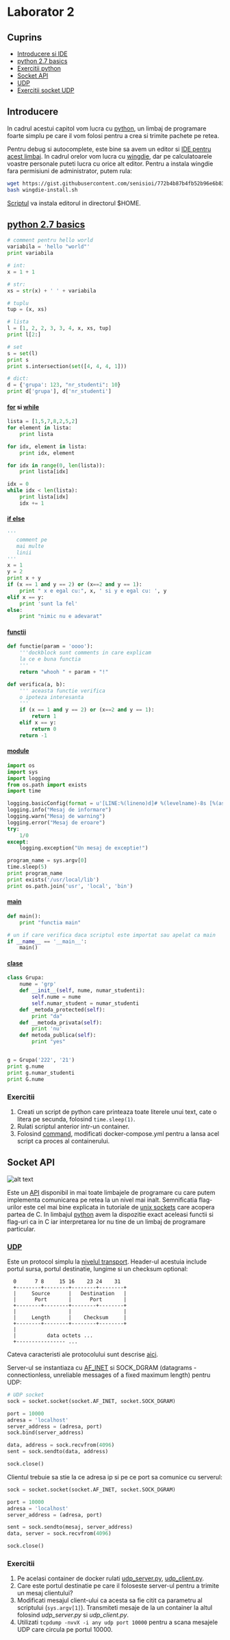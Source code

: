 # Laborator 2

## Cuprins
- [Introducere si IDE](https://github.com/senisioi/computer-networks/blob/master/laborator2/README.md#intro)
- [python 2.7 basics](https://github.com/senisioi/computer-networks/blob/master/laborator2/README.md#basics)
- [Exercitii python](https://github.com/senisioi/computer-networks/blob/master/laborator2/README.md#exercitii_python)
- [Socket API](https://github.com/senisioi/computer-networks/blob/master/laborator2/README.md#socket)
- [UDP](https://github.com/senisioi/computer-networks/blob/master/laborator2/README.md#udp)
- [Exercitii socket UDP](https://github.com/senisioi/computer-networks/blob/master/laborator2/README.md#exercitii_udp)

<a name="intro"></a> 
## Introducere
In cadrul acestui capitol vom lucra cu [python](http://www.bestprogramminglanguagefor.me/why-learn-python), un limbaj de programare foarte simplu pe care il vom folosi pentru a crea si trimite pachete pe retea.

Pentru debug si autocomplete, este bine sa avem un editor si [IDE pentru acest limbaj](https://wiki.python.org/moin/IntegratedDevelopmentEnvironments). In cadrul orelor vom lucra cu [wingdie](http://wingware.com/downloads/wing-personal), dar pe calculatoarele voastre personale puteti lucra cu orice alt editor. 
Pentru a instala wingdie fara permisiuni de administrator, putem rula:
```bash
wget https://gist.githubusercontent.com/senisioi/772b4b87b4fb52b96e6b83a22a4299b5/raw/d131f650bdf75701915809a52672e4e13b0bb926/wingdie-install.sh
bash wingdie-install.sh
```
[Scriptul](https://gist.github.com/senisioi/772b4b87b4fb52b96e6b83a22a4299b5) va instala editorul in directorul $HOME.


<a name="basics"></a> 
## [python 2.7 basics](https://www.tutorialspoint.com/python/python_variable_types.htm)
```python
# comment pentru hello world
variabila = 'hello "world"'
print variabila

# int:
x = 1 + 1

# str:
xs = str(x) + ' ' + variabila

# tuplu
tup = (x, xs)

# lista
l = [1, 2, 2, 3, 3, 4, x, xs, tup]
print l[2:]

# set
s = set(l)
print s
print s.intersection(set([4, 4, 4, 1]))

# dict:
d = {'grupa': 123, "nr_studenti": 10}
print d['grupa'], d['nr_studenti']
```

#### [for](https://www.tutorialspoint.com/python/python_for_loop.htm) si [while](https://www.tutorialspoint.com/python/python_while_loop.htm)
```python
lista = [1,5,7,8,2,5,2]
for element in lista:
    print lista

for idx, element in lista:
    print idx, element

for idx in range(0, len(lista)):
    print lista[idx]

idx = 0
while idx < len(lista):
    print lista[idx]
    idx += 1 
```

#### [if else](https://www.tutorialspoint.com/python/python_if_else.htm)
```python
'''
   comment pe
   mai multe
   linii
'''
x = 1
y = 2
print x + y
if (x == 1 and y == 2) or (x==2 and y == 1):
    print " x e egal cu:", x, ' si y e egal cu: ', y
elif x == y:
    print 'sunt la fel'
else:
    print "nimic nu e adevarat"
```

#### [functii](https://www.tutorialspoint.com/python/python_functions.htm)
```python
def functie(param = 'oooo'):
    '''dockblock sunt comments in care explicam
    la ce e buna functia
    '''
    return "whooh " + param + "!"

def verifica(a, b):
    ''' aceasta functie verifica
    o ipoteza interesanta
    '''
    if (x == 1 and y == 2) or (x==2 and y == 1):
        return 1
    elif x == y:
        return 0
    return -1
```

#### [module](https://www.tutorialspoint.com/python/python_modules.htm)
```python
import os
import sys
import logging
from os.path import exists
import time

logging.basicConfig(format = u'[LINE:%(lineno)d]# %(levelname)-8s [%(asctime)s]  %(message)s', level = logging.NOTSET)
logging.info("Mesaj de informare")
logging.warn("Mesaj de warning")
logging.error("Mesaj de eroare")
try:
    1/0
except:
    logging.exception("Un mesaj de exceptie!")

program_name = sys.argv[0]
time.sleep(5)
print program_name
print exists('/usr/local/lib')
print os.path.join('usr', 'local', 'bin')
```

#### [main](https://stackoverflow.com/questions/4041238/why-use-def-main)
```python
def main():
    print "functia main"

# un if care verifica daca scriptul este importat sau apelat ca main
if __name__ == '__main__':
    main()
 ```

#### [clase](https://www.tutorialspoint.com/python/python_classes_objects.htm)
```python
class Grupa:
    nume = 'grp'
    def __init__(self, nume, numar_studenti):
        self.nume = nume
        self.numar_student = numar_studenti
    def _metoda_protected(self):
        print "da"
    def __metoda_privata(self):
        print 'nu'
    def metoda_publica(self):
        print "yes"


g = Grupa('222', '21')
print g.nume
print g.numar_studenti
print G.nume
```

<a name="exercitii_python"></a> 
### Exercitii
1. Creati un script de python care printeaza toate literele unui text, cate o litera pe secunda, folosind `time.sleep(1)`.
2. Rulati scriptul anterior intr-un container.
3. Folosind [command](https://docs.docker.com/compose/compose-file/compose-file-v2/#command), modificati docker-compose.yml pentru a lansa acel script ca proces al containerului.

<a name="socket"></a> 
## Socket API
![alt text](https://raw.githubusercontent.com/senisioi/computer-networks/master/laborator2/sockets.png)

Este un [API](https://www.youtube.com/watch?v=s7wmiS2mSXY) disponibil in mai toate limbajele de programare cu care putem implementa comunicarea pe retea la un nivel mai inalt. Semnificatia flag-urilor este cel mai bine explicata in tutoriale de [unix sockets](https://www.tutorialspoint.com/unix_sockets/socket_core_functions.htm) care acopera partea de C. In limbajul [python](https://docs.python.org/2/library/socket.html) avem la dispozitie exact aceleasi functii si flag-uri ca in C iar interpretarea lor nu tine de un limbaj de programare particular.

<a name="udp"></a> 
### [UDP](https://tools.ietf.org/html/rfc768)

Este un protocol simplu la [nivelul transport](http://www.erg.abdn.ac.uk/users/gorry/course/inet-pages/transport.html). Header-ul acestuia include portul sursa, portul destinatie, lungime si un checksum optional:
```
  0      7 8     15 16    23 24    31
  +--------+--------+--------+--------+
  |     Source      |   Destination   |
  |      Port       |      Port       |
  +--------+--------+--------+--------+
  |                 |                 |
  |     Length      |    Checksum     |
  +--------+--------+--------+--------+
  |
  |          data octets ...
  +---------------- ...
```
Cateva caracteristi ale protocolului sunt descrise [aici](https://en.wikipedia.org/wiki/User_Datagram_Protocol#Attributes).

Server-ul se instantiaza cu [AF_INET](https://stackoverflow.com/questions/1593946/what-is-af-inet-and-why-do-i-need-it) si SOCK_DGRAM (datagrams - connectionless, unreliable messages of a fixed maximum length) pentru UDP:
```python
# UDP socket 
sock = socket.socket(socket.AF_INET, socket.SOCK_DGRAM)

port = 10000
adresa = 'localhost'
server_address = (adresa, port)
sock.bind(server_address)

data, address = sock.recvfrom(4096)
sent = sock.sendto(data, address)

sock.close()
```

Clientul trebuie sa stie la ce adresa ip si pe ce port sa comunice cu serverul:
```python
sock = socket.socket(socket.AF_INET, socket.SOCK_DGRAM)

port = 10000
adresa = 'localhost'
server_address = (adresa, port)

sent = sock.sendto(mesaj, server_address)
data, server = sock.recvfrom(4096)

sock.close()
```

<a name="exercitii_udp"></a> 
### Exercitii
1. Pe acelasi container de docker rulati [udp_server.py](https://github.com/senisioi/computer-networks/blob/master/laborator2/src/udp_server.py), [udp_client.py](https://github.com/senisioi/computer-networks/blob/master/laborator2/src/udp_client.py). 
2. Care este portul destinatie pe care il foloseste server-ul pentru a trimite un mesaj clientului?
3. Modificati mesajul client-ului ca acesta sa fie citit ca parametru al scriptului (`sys.argv[1]`). Transmiteti mesaje de la un container la altul folosind *udp_server.py* si *udp_client.py*.
4. Utilizati `tcpdump -nvvX -i any udp port 10000` pentru a scana mesajele UDP care circula pe portul 10000.
